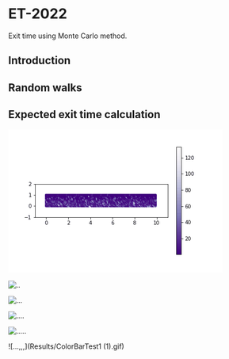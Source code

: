 # ET-2022
Exit time using Monte Carlo method. 

## Introduction


## Random walks 


## Expected exit time calculation

![.](./Results/Domainh1.gif)

![..](./Results/Domainh2.gif)

![...](./Results/Domainh3r1.gif)

![....](./Results/Domainh3r2.gif)

![.....](./Results/Domainh4.gif)

![...,,,](Results/ColorBarTest1 (1).gif)

